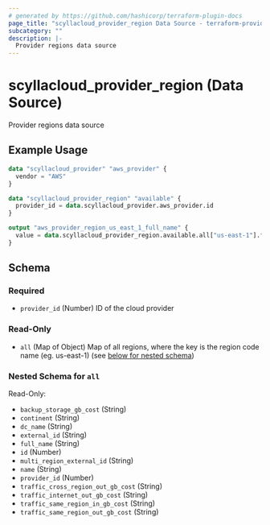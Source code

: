 ```yaml
---
# generated by https://github.com/hashicorp/terraform-plugin-docs
page_title: "scyllacloud_provider_region Data Source - terraform-provider-scyllacloud"
subcategory: ""
description: |-
  Provider regions data source
---
```


# scyllacloud_provider_region (Data Source)

Provider regions data source

## Example Usage

```terraform
data "scyllacloud_provider" "aws_provider" {
  vendor = "AWS"
}

data "scyllacloud_provider_region" "available" {
  provider_id = data.scyllacloud_provider.aws_provider.id
}

output "aws_provider_region_us_east_1_full_name" {
  value = data.scyllacloud_provider_region.available.all["us-east-1"].full_name
}
```

<!-- schema generated by tfplugindocs -->
## Schema

### Required

- `provider_id` (Number) ID of the cloud provider

### Read-Only

- `all` (Map of Object) Map of all regions, where the key is the region code name (eg. us-east-1) (see [below for nested schema](#nestedatt--all))

<a id="nestedatt--all"></a>
### Nested Schema for `all`

Read-Only:

- `backup_storage_gb_cost` (String)
- `continent` (String)
- `dc_name` (String)
- `external_id` (String)
- `full_name` (String)
- `id` (Number)
- `multi_region_external_id` (String)
- `name` (String)
- `provider_id` (Number)
- `traffic_cross_region_out_gb_cost` (String)
- `traffic_internet_out_gb_cost` (String)
- `traffic_same_region_in_gb_cost` (String)
- `traffic_same_region_out_gb_cost` (String)


